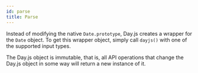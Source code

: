 ```yaml
---
id: parse
title: Parse
---
```


Instead of modifying the native `Date.prototype`, Day.js creates a wrapper for the `Date` object. To get this wrapper object, simply call `dayjs()` with one of the supported input types.

The Day.js object is immutable, that is, all API operations that change the Day.js object in some way will return a new instance of it.
